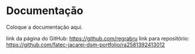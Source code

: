 # Documentação

Coloque a documentação aqui.

link da página do GitHub: https://github.com/regrabru
link para repositório: https://github.com/fatec-jacarei-dsm-portfolio/ra2581392413012

